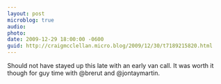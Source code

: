 ```yaml
---
layout: post
microblog: true
audio: 
photo: 
date: 2009-12-29 18:00:00 -0600
guid: http://craigmcclellan.micro.blog/2009/12/30/t7189215820.html
---
```

Should not have stayed up this late with an early van call. It was worth it though for guy time with @brerut and @jontaymartin.
